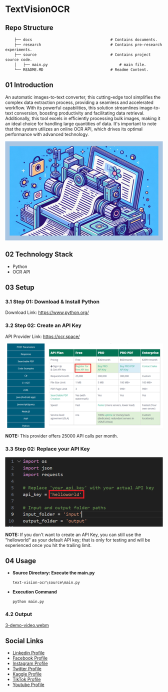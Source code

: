 # TextVisionOCR

## Repo Structure

```
    ├── docs                                   # Contains documents.
    ├── research                               # Contains pre-research experiments.
    ├── source                                 # Contains project source code.
    │   ├── main.py                                # main file.
    └── README.MD                              # Readme Content.
```

## 01 Introduction

An automatic images-to-text converter, this cutting-edge tool simplifies the complex data extraction process, providing a seamless and accelerated workflow. With its powerful capabilities, this solution streamlines image-to-text conversion, boosting productivity and facilitating data retrieval. Additionally, this tool excels in efficiently processing bulk images, making it an ideal choice for handling large quantities of data. It's important to note that the system utilizes an online OCR API, which drives its optimal performance with advanced technology.

![Banner Image](docs/media/0-banner-image.png)


## 02 Technology Stack

- Python
- OCR API


## 03 Setup

### 3.1 Step 01: Download & Install Python

Download Link: https://www.python.org/


### 3.2 Step 02: Create an API Key

API Provider Link: https://ocr.space/

![API Provider](docs/media/1-api-provider.png)

**NOTE:** This provider offers 25000 API calls per month.

### 3.3 Step 02: Replace your API Key

![Replace Your API Key](docs/media/2-replace-your-api-key.png)

**NOTE:** If you don't want to create an API Key, you can still use the "helloworld" as your default API key; that is only for testing and will be experienced once you hit the trailing limit.

## 04 Usage

- **Source Directory: Execute the main.py**

  ```
  text-vision-ocr\source\main.py
  ```

- **Execution Command**

  ```
  python main.py
  ```

### 4.2 Output

[3-demo-video.webm](https://github.com/gunarakulangunaretnam/text-vision-ocr/assets/45822509/c8b1f634-1b0a-40f9-8b1b-5beeef699116)

## Social Links

- [Linkedin Profile](https://www.linkedin.com/in/gunarakulangunaretnam)
- [Facebook Profile](https://www.facebook.com/gunarakulangunaratnam)
- [Instagram Profile](https://www.instagram.com/gunarakulangunaretnam)
- [Twitter Profile ](https://twitter.com/gunarakulangr)
- [Kaggle Profile](https://www.kaggle.com/gunarakulangr)
- [TikTok Profile](https://www.tiktok.com/@gunarakulangunaretnam)
- [Youtube Profile](https://www.youtube.com/channel/UCMWkED5sabgVZSCKjZuRJXA)
